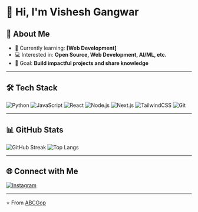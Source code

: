 # 👋 Hi, I'm Vishesh Gangwar

## 🚀 About Me
- 🌱 Currently learning: **[Web Development]**
- 💻 Interested in: **Open Source, Web Development, AI/ML, etc.**
- 🎯 Goal: **Build impactful projects and share knowledge**

---

## 🛠️ Tech Stack
![Python](https://img.shields.io/badge/Python-3776AB?style=flat&logo=python&logoColor=white)
![JavaScript](https://img.shields.io/badge/JavaScript-F7DF1E?style=flat&logo=javascript&logoColor=black)
![React](https://img.shields.io/badge/React-20232A?style=flat&logo=react&logoColor=61DAFB)
![Node.js](https://img.shields.io/badge/Node.js-339933?style=flat&logo=node.js&logoColor=white)
![Next.js](https://img.shields.io/badge/Next.js-000000?style=flat&logo=next.js&logoColor=white)
![TailwindCSS](https://img.shields.io/badge/TailwindCSS-38B2AC?style=flat&logo=tailwind-css&logoColor=white)
![Git](https://img.shields.io/badge/Git-F05032?style=flat&logo=git&logoColor=white)

---

## 📊 GitHub Stats
![GitHub Streak](https://github-readme-streak-stats.herokuapp.com/?user=ABCGop&theme=radical&hide_border=true)
![Top Langs](https://github-readme-stats.vercel.app/api/top-langs/?username=ABCGop&layout=compact&theme=radical)

---

## 🌐 Connect with Me
  [![Instagram](https://img.shields.io/badge/Instagram-E4405F?style=flat&logo=instagram&logoColor=white)](https://instagram.com/vishesh.aka_abcg)  

---
⭐️ From [ABCGop](https://github.com/ABCGop)
